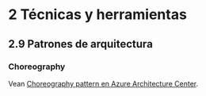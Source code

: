 # 2 Técnicas y herramientas

## 2.9 Patrones de arquitectura

### Choreography

Vean [Choreography pattern en Azure Architecture
Center](https://learn.microsoft.com/en-us/azure/architecture/patterns/choreography).